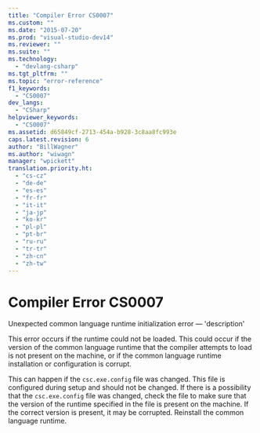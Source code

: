 ```yaml
---
title: "Compiler Error CS0007"
ms.custom: ""
ms.date: "2015-07-20"
ms.prod: "visual-studio-dev14"
ms.reviewer: ""
ms.suite: ""
ms.technology: 
  - "devlang-csharp"
ms.tgt_pltfrm: ""
ms.topic: "error-reference"
f1_keywords: 
  - "CS0007"
dev_langs: 
  - "CSharp"
helpviewer_keywords: 
  - "CS0007"
ms.assetid: d65849cf-2713-454a-b928-3c8aa8fc993e
caps.latest.revision: 6
author: "BillWagner"
ms.author: "wiwagn"
manager: "wpickett"
translation.priority.ht: 
  - "cs-cz"
  - "de-de"
  - "es-es"
  - "fr-fr"
  - "it-it"
  - "ja-jp"
  - "ko-kr"
  - "pl-pl"
  - "pt-br"
  - "ru-ru"
  - "tr-tr"
  - "zh-cn"
  - "zh-tw"
---
```

# Compiler Error CS0007
Unexpected common language runtime initialization error — 'description'  
  
 This error occurs if the runtime could not be loaded. This could occur if the version of the common language runtime that the compiler attempts to load is not present on the machine, or if the common language runtime installation or configuration is corrupt.  
  
 This can happen if the `csc.exe.config` file was changed. This file is configured during setup and should not be changed. If there is a possibility that the `csc.exe.config` file was changed, check the file to make sure that the version of the runtime specified in the file is present on the machine. If the correct version is present, it may be corrupted. Reinstall the common language runtime.